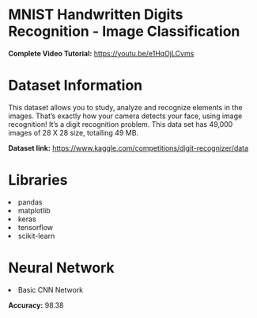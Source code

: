 # MNIST Handwritten Digits Recognition - Image Classification

**Complete Video Tutorial:** https://youtu.be/e1HqOjLCvms

# Dataset Information

This dataset allows you to study, analyze and recognize elements in the images. That’s exactly how your camera detects your face, using image recognition! It’s a digit recognition problem. This data set has 49,000 images of 28 X 28 size, totalling 49 MB.

**Dataset link:** https://www.kaggle.com/competitions/digit-recognizer/data

# Libraries

<li>pandas
<li>matplotlib
<li>keras
<li>tensorflow
<li>scikit-learn

# Neural Network

<li>Basic CNN Network
  
**Accuracy:** 98.38